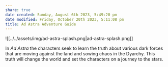 ```yaml
---
share: true
date created: Sunday, August 6th 2023, 5:49:20 pm
date modified: Friday, October 20th 2023, 5:11:08 pm
title: Ad Astra Adventure Guide
---
```


![[../../assets/img/ad-astra-splash.png|ad-astra-splash.png]]

In *Ad Astra* the characters seek to learn the truth about various dark forces that are moving against the land and sowing chaos in the Dyarchy. This truth will change the world and set the characters on a journey to the stars.
